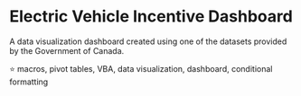 # Electric Vehicle Incentive Dashboard 
A data visualization dashboard created using one of the datasets provided by the Government of Canada. 

⭐️ macros, pivot tables, VBA, data visualization, dashboard, conditional formatting 
